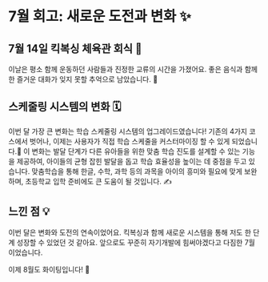 # 7월 회고: 새로운 도전과 변화 ✨

## 7월 14일 킥복싱 체육관 회식 🥊  
이날은 평소 함께 운동하던 사람들과 진정한 교류의 시간을 가졌어요. 
좋은 음식과 함께한 즐거운 대화가 잊지 못할 추억으로 남았습니다. 🍻

## 스케줄링 시스템의 변화 🗓️  
이번 달 가장 큰 변화는 학습 스케줄링 시스템의 업그레이드였습니다!
기존의 4가지 코스에서 벗어나, 이제는 사용자가 직접 학습 스케줄을 커스터마이징 할 수 있게 되었습니다.🎉
이 변화는 발달 단계가 다른 유아들을 위한 맞춤 학습 진도를 설계할 수 있는 기능을 제공하여,
아이들의 균형 잡힌 발달을 돕고 학습 효율성을 높이는 데 중점을 두고 있습니다. 
맞춤학습을 통해 한글, 수학, 과학 등의 과목을 아이의 흥미와 필요에 맞게 보완하며,
초등학교 입학 준비에도 큰 도움이 될 것입니다. ✍️

## 느낀 점 💡  
이번 달은 변화와 도전의 연속이었어요.
킥복싱과 함께 새로운 시스템을 통해 저도 한 단계 성장할 수 있었던 것 같아요.
앞으로도 꾸준히 자기개발에 힘써야겠다고 다짐한 7월이었습니다.

이제 8월도 화이팅입니다! 💪
